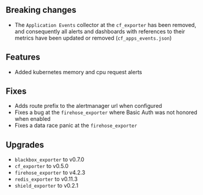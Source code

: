 ## Breaking changes

* The `Application Events` collector at the `cf_exporter` has been removed, and consequently all alerts and dashboards with references to their metrics have been updated or removed (`cf_apps_events.json`)

## Features

* Added kubernetes memory and cpu request alerts

## Fixes

* Adds route prefix to the alertmanager url when configured
* Fixes a bug at the `firehose_exporter` where Basic Auth was not honored when enabled
* Fixes a data race panic at the `firehose_exporter`

## Upgrades

* `blackbox_exporter` to v0.7.0
* `cf_exporter` to v0.5.0
* `firehose_exporter` to v4.2.3
* `redis_exporter` to v0.11.3
* `shield_exporter` to v0.2.1
